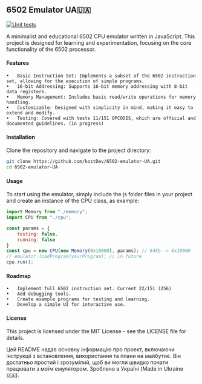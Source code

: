 ## 6502 Emulator UA🇺🇦  
[![Unit tests](https://github.com/kostDev/6502-emulator-UA/actions/workflows/tests.yml/badge.svg?branch=main)](https://github.com/kostDev/6502-emulator-UA/actions/workflows/tests.yml)

A minimalist and educational 6502 CPU emulator written in JavaScript. This project is designed for learning and experimentation, focusing on the core functionality of the 6502 processor.

#### Features

	•	Basic Instruction Set: Implements a subset of the 6502 instruction set, allowing for the execution of simple programs.
	•	16-bit Addressing: Supports 16-bit memory addressing with 8-bit data registers.
	•	Memory Management: Includes basic read/write operations for memory handling.
	•	Customizable: Designed with simplicity in mind, making it easy to extend and modify.
 	•	Testing: Covered with tests 11/151 OPCODES, which are official and documented guidelines. (in progress)
  
#### Installation

Clone the repository and navigate to the project directory:

```bash
git clone https://github.com/kostDev/6502-emulator-UA.git
cd 6502-emulator-UA
```

#### Usage

To start using the emulator, simply include the js folder files in your project and create an instance of the CPU class, as example:

```js
import Memory from "./memory";
import CPU from "./cpu";

const params = {
    testing: false,
    running: false
}
const cpu = new CPU(new Memory(0x10000), params); // 64kb -> 0x10000
// emulator.loadProgram(yourProgram); // in future
cpu.run();
```

#### Roadmap

	•	Implement full 6502 instruction set. Current 22/151 (256)
	•	Add debugging tools.
	•	Create example programs for testing and learning.
	•	Develop a simple UI for interactive use.

#### License

This project is licensed under the MIT License - see the LICENSE file for details.

Цей README надає основну інформацію про проект, включаючи інструкції з встановлення, використання та плани на майбутнє. 
Він достатньо простий і зрозумілий, щоб ви могли швидко почати працювати з моїм емулятором.
Зроблено в Україні (Made in Ukraine 🇺🇦).


